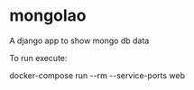 # mongolao
A django app to show mongo db data


To run execute:

docker-compose run --rm --service-ports web
